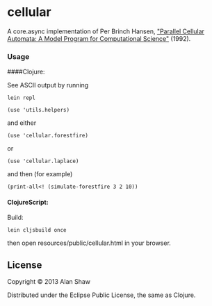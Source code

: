 # cellular

A core.async implementation of Per Brinch Hansen,
["Parallel Cellular Automata: A Model Program for Computational Science"](http://surface.syr.edu/eecs_techreports/167) (1992).

### Usage

####Clojure:

See ASCII output by running
```
lein repl
```

```
(use 'utils.helpers)
```
and either
```
(use 'cellular.forestfire)
```
or
```
(use 'cellular.laplace)
```
and then (for example)
```
(print-all<! (simulate-forestfire 3 2 10))
```

#### ClojureScript:

Build:
```
lein cljsbuild once
```
then open resources/public/cellular.html in your browser.

## License

Copyright © 2013 Alan Shaw

Distributed under the Eclipse Public License, the same as Clojure.
